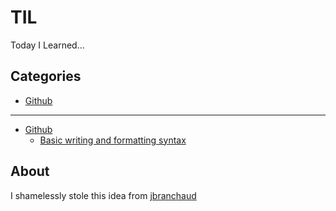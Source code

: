 # TIL
Today I Learned...

## Categories
* [Github](https://github.com/jessicajc1003/til#github)

---
* [Github](https://github.com/jessicajc1003/til/tree/master/github)
   * [Basic writing and formatting syntax](https://github.com/jessicajc1003/til/blob/master/github/cheatsheet.md)


## About
I shamelessly stole this idea from [jbranchaud](https://github.com/jbranchaud/til)